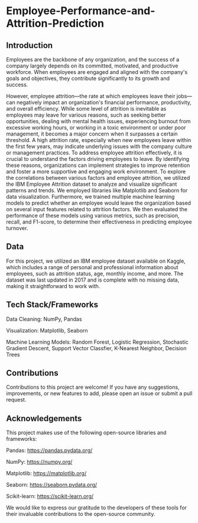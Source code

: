 # Employee-Performance-and-Attrition-Prediction

## Introduction

Employees are the backbone of any organization, and the success of a company largely depends on its committed, motivated, and productive workforce. When employees are engaged and aligned with the company's goals and objectives, they contribute significantly to its growth and success.


However, employee attrition—the rate at which employees leave their jobs—can negatively impact an organization's financial performance, productivity, and overall efficiency. While some level of attrition is inevitable as employees may leave for various reasons, such as seeking better opportunities, dealing with mental health issues, experiencing burnout from excessive working hours, or working in a toxic environment or under poor management, it becomes a major concern when it surpasses a certain threshold. A high attrition rate, especially when new employees leave within the first few years, may indicate underlying issues with the company culture or management practices.
To address employee attrition effectively, it is crucial to understand the factors driving employees to leave. By identifying these reasons, organizations can implement strategies to improve retention and foster a more supportive and engaging work environment.
To explore the correlations between various factors and employee attrition, we utilized the IBM Employee Attrition dataset to analyze and visualize significant patterns and trends. We employed libraries like Matplotlib and Seaborn for data visualization.
Furthermore, we trained multiple machine learning models to predict whether an employee would leave the organization based on several input features related to attrition factors. We then evaluated the performance of these models using various metrics, such as precision, recall, and F1-score, to determine their effectiveness in predicting employee turnover.

## Data
For this project, we utilized an IBM employee dataset available on Kaggle, which includes a range of personal and professional information about employees, such as attrition status, age, monthly income, and more. The dataset was last updated in 2017 and is complete with no missing data, making it straightforward to work with.
## Tech Stack/Frameworks
Data Cleaning: NumPy, Pandas

Visualization: Matplotlib, Seaborn

Machine Learning Models: Random Forest, Logistic Regression, Stochastic Gradient Descent, Support Vector Classfier, K-Nearest Neighbor, Decision Trees

## Contributions
Contributions to this project are welcome! If you have any suggestions, improvements, or new features to add, please open an issue or submit a pull request.

## Acknowledgements
This project makes use of the following open-source libraries and frameworks:

Pandas: https://pandas.pydata.org/

NumPy: https://numpy.org/

Matplotlib: https://matplotlib.org/

Seaborn: https://seaborn.pydata.org/

Scikit-learn: https://scikit-learn.org/

We would like to express our gratitude to the developers of these tools for their invaluable contributions to the open-source community.
